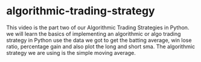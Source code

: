 # algorithmic-trading-strategy
This video is the part two of our Algorithmic Trading Strategies in Python. we will learn the basics of implementing an algorithmic or algo trading strategy in Python use the data we got to get the batting average, win lose ratio, percentage gain and also plot the long and short sma. The algorithmic strategy we are using is the simple moving average.
